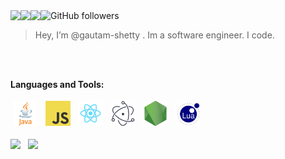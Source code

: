 <a href="https://www.linkedin.com/in/gautam-shetty/" title="Find me here in LinkedIn">
  <img align="left" height="20px" src="https://img.shields.io/badge/linkedin-%230077B5.svg?style=for-the-badge&logo=linkedin&logoColor=white" />
</a>
<a href="mailto:g.shetty@outlook.in" title="Connect via Email">
  <img align="left" height="20px" src="https://img.shields.io/badge/Microsoft_Outlook-0078D4?style=for-the-badge&logo=microsoft-outlook&logoColor=white" />
</a>
<a href="https://www.instagram.com/gautamshetty_/" title="Instagram Profile">
  <img align="left" height="20px" src="https://img.shields.io/badge/gautamshetty_-%23E4405F.svg?style=for-the-badge&logo=Instagram&logoColor=white" />
</a>
<img alt="GitHub followers" src="https://img.shields.io/github/followers/gautam-shetty?style=social">

>Hey, I’m @gautam-shetty . Im a software engineer. I code. 

<br />
<br />

**Languages and Tools:**
<p>
  <img height="40"  style="vertical-align:down; margin:4px" src="https://raw.githubusercontent.com/github/explore/5b3600551e122a3277c2c5368af2ad5725ffa9a1/topics/java/java.png">
  <img height="40"  style="vertical-align:down; margin:4px" src="https://raw.githubusercontent.com/github/explore/80688e429a7d4ef2fca1e82350fe8e3517d3494d/topics/javascript/javascript.png">
  <img height="40"  style="vertical-align:down; margin:4px" src="https://raw.githubusercontent.com/github/explore/80688e429a7d4ef2fca1e82350fe8e3517d3494d/topics/react/react.png">
  <img height="40"  style="vertical-align:down; margin:4px" src="https://raw.githubusercontent.com/github/explore/80688e429a7d4ef2fca1e82350fe8e3517d3494d/topics/electron/electron.png">
  <img height="40"  style="vertical-align:down; margin:4px" src="https://raw.githubusercontent.com/github/explore/80688e429a7d4ef2fca1e82350fe8e3517d3494d/topics/nodejs/nodejs.png">
  <img height="40"  style="vertical-align:down; margin:4px" src="https://raw.githubusercontent.com/github/explore/80688e429a7d4ef2fca1e82350fe8e3517d3494d/topics/lua/lua.png">
</P>


<p> 
  <img src="https://github-readme-streak-stats.herokuapp.com/?user=gautam-shetty&theme=graywhite" /> &nbsp;
  <img height="195" src="https://github-readme-stats.vercel.app/api/top-langs/?username=gautam-shetty&layout=compact" />
<p>
